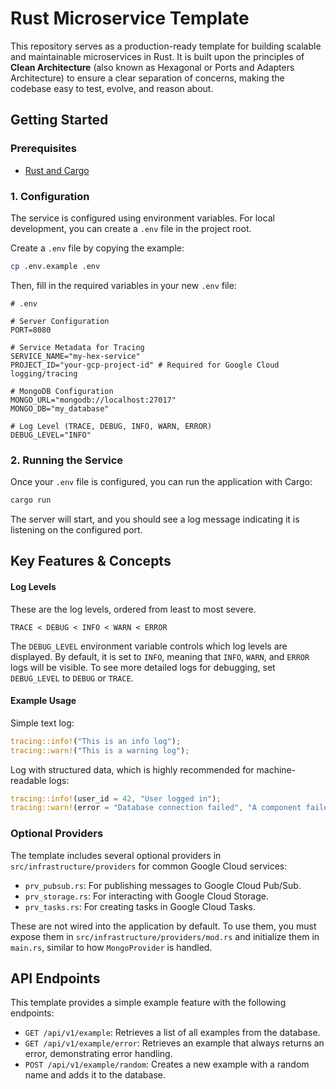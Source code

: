 # Rust Microservice Template

This repository serves as a production-ready template for building scalable and maintainable microservices in Rust. It is built upon the principles of **Clean Architecture** (also known as Hexagonal or Ports and Adapters Architecture) to ensure a clear separation of concerns, making the codebase easy to test, evolve, and reason about.

## Getting Started

### Prerequisites

- [Rust and Cargo](https://www.rust-lang.org/tools/install)

### 1. Configuration

The service is configured using environment variables. For local development, you can create a `.env` file in the project root.

Create a `.env` file by copying the example:

```sh
cp .env.example .env
```

Then, fill in the required variables in your new `.env` file:

```dotenv
# .env

# Server Configuration
PORT=8080

# Service Metadata for Tracing
SERVICE_NAME="my-hex-service"
PROJECT_ID="your-gcp-project-id" # Required for Google Cloud logging/tracing

# MongoDB Configuration
MONGO_URL="mongodb://localhost:27017"
MONGO_DB="my_database"

# Log Level (TRACE, DEBUG, INFO, WARN, ERROR)
DEBUG_LEVEL="INFO"
```

### 2. Running the Service

Once your `.env` file is configured, you can run the application with Cargo:

```sh
cargo run
```

The server will start, and you should see a log message indicating it is listening on the configured port.

## Key Features & Concepts

#### Log Levels

These are the log levels, ordered from least to most severe.

```
TRACE < DEBUG < INFO < WARN < ERROR
```

The `DEBUG_LEVEL` environment variable controls which log levels are displayed. By default, it is set to `INFO`, meaning that `INFO`, `WARN`, and `ERROR` logs will be visible. To see more detailed logs for debugging, set `DEBUG_LEVEL` to `DEBUG` or `TRACE`.

#### Example Usage

Simple text log:

```rust
tracing::info!("This is an info log");
tracing::warn!("This is a warning log");
```

Log with structured data, which is highly recommended for machine-readable logs:

```rust
tracing::info!(user_id = 42, "User logged in");
tracing::warn!(error = "Database connection failed", "A component failed to start");
```

### Optional Providers

The template includes several optional providers in `src/infrastructure/providers` for common Google Cloud services:

- `prv_pubsub.rs`: For publishing messages to Google Cloud Pub/Sub.
- `prv_storage.rs`: For interacting with Google Cloud Storage.
- `prv_tasks.rs`: For creating tasks in Google Cloud Tasks.

These are not wired into the application by default. To use them, you must expose them in `src/infrastructure/providers/mod.rs` and initialize them in `main.rs`, similar to how `MongoProvider` is handled.

## API Endpoints

This template provides a simple example feature with the following endpoints:

- `GET /api/v1/example`: Retrieves a list of all examples from the database.
- `GET /api/v1/example/error`: Retrieves an example that always returns an error, demonstrating error handling.
- `POST /api/v1/example/random`: Creates a new example with a random name and adds it to the database.
